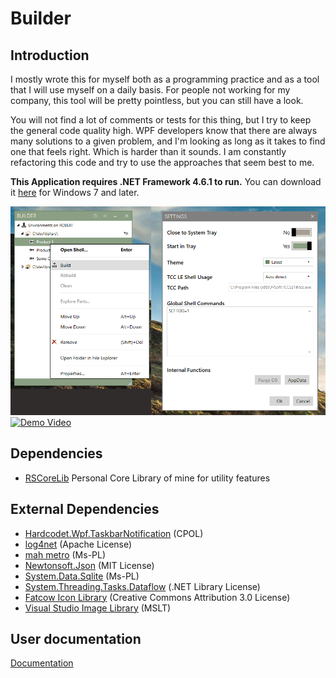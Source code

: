 Builder
=======

Introduction
------------

I mostly wrote this for myself both as a programming practice and as a tool that I will use myself on a daily basis.
For people not working for my company, this tool will be pretty pointless, but you can still have a look.

You will not find a lot of comments or tests for this thing, but I try to keep the general code quality high. WPF developers know that there are always many solutions to a given problem, and I'm looking as long as it takes to find one that feels right. Which is harder than it sounds. I am constantly refactoring this code and try to use the approaches that seem best to me.

**This Application requires .NET Framework 4.6.1 to run.** You can download it [here](https://www.microsoft.com/en-us/download/details.aspx?id=49981) for Windows 7 and later.

![Picture of Main Window](Builder/doc/main.png)
[![Demo Video](https://j.gifs.com/OYXAwp.gif)](https://youtu.be/bxuDoglKJyU)

Dependencies
------------

-   [RSCoreLib](https://github.com/rschili/RSCoreLib) Personal Core Library of mine for utility features

External Dependencies
---------------------

-   [Hardcodet.Wpf.TaskbarNotification](https://bitbucket.org/hardcodet/notifyicon-wpf/) (CPOL)
-   [log4net](https://logging.apache.org/log4net/) (Apache License)
-   [mah metro](https://github.com/MahApps/MahApps.Metro) (Ms-PL)
-   [Newtonsoft.Json](https://github.com/JamesNK/Newtonsoft.Json) (MIT License)
-   [System.Data.Sqlite](https://system.data.sqlite.org/) (Ms-PL)
-   [System.Threading.Tasks.Dataflow](https://www.nuget.org/packages/System.Threading.Tasks.Dataflow) (.NET Library License)
-   [Fatcow Icon Library](http://www.fatcow.com/free-icons) (Creative Commons Attribution 3.0 License)
-   [Visual Studio Image Library](https://www.microsoft.com/en-us/download/details.aspx?id=35825) (MSLT)

User documentation
------------------

[Documentation](Builder/doc/Readme.md)
